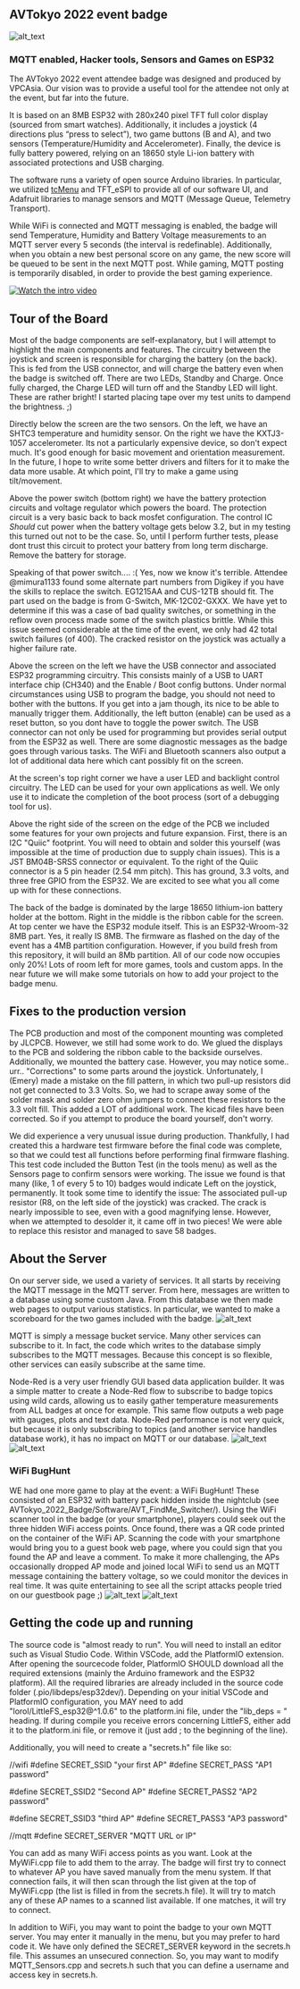## AVTokyo 2022 event badge
![alt_text](images/promo/AFT2022badge_TK.jpg "Badge in front of the TKNightclub neon sign")

### MQTT enabled, Hacker tools, Sensors and Games on ESP32
The AVTokyo 2022 event attendee badge was designed and produced by VPCAsia. Our vision was to provide a useful tool for the attendee not only at the event, but far into the future.

It is based on an 8MB ESP32 with 280x240 pixel TFT full color display (sourced from smart watches). Additionally, it includes a joystick (4 directions plus “press to select”), two game buttons (B and A), and two sensors (Temperature/Humidity and Accelerometer). Finally, the device is fully battery powered, relying on an 18650 style Li-ion battery with associated protections and USB charging.

The software runs a variety of open source Arduino libraries. In particular, we utilized [tcMenu](https://www.thecoderscorner.com/products/arduino-libraries/tc-menu/) and TFT_eSPI to provide all of our software UI, and Adafruit libraries to manage sensors and MQTT (Message Queue, Telemetry Transport).

While WiFi is connected and MQTT messaging is enabled, the badge will send Temperature, Humidity and Battery Voltage measurements to an MQTT server every 5 seconds (the interval is redefinable). Additionally, when you obtain a new best personal score on any game, the new score will be queued to be sent in the next MQTT post. While gaming, MQTT posting is temporarily disabled, in order to provide the best gaming experience.

[![Watch the intro video](http://img.youtube.com/vi/L5FsP-4BdB0/2.jpg)](http://www.youtube.com/watch?v=L5FsP-4BdB0 "AVTokyo2022 Badge")

## Tour of the Board
Most of the badge components are self-explanatory, but I will attempt to highlight the main components and features. The circuitry between the joystick and screen is responsible for charging the battery (on the back). This is fed from the USB connector, and will charge the battery even when the badge is switched off. There are two LEDs, Standby and Charge. Once fully charged, the Charge LED will turn off and the Standby LED will light. These are rather bright! I started placing tape over my test units to dampend the brightness. ;)

Directly below the screen are the two sensors. On the left, we have an SHTC3 temperature and humidity sensor. On the right we have the KXTJ3-1057 accelerometer. Its not a particularly expensive device, so don't expect much. It's good enough for basic movement and orientation measurement. In the future, I hope to write some better drivers and filters for it to make the data more usable. At which point, I'll try to make a game using tilt/movement.

Above the power switch (bottom right) we have the battery protection circuits and voltage regulator which powers the board. The protection circuit is a very basic back to back mosfet configuration. The control IC *Should* cut power when the battery voltage gets below 3.2, but in my testing this turned out not to be the case. So, until I perform further tests, please dont trust this circuit to protect your battery from long term discharge. Remove the battery for storage.

Speaking of that power switch....   :(     Yes, now we know it's terrible. Attendee @mimura1133 found some alternate part numbers from Digikey if you have the skills to replace the switch. EG1215AA and CUS-12TB should fit. The part used on the badge is from G-Switch, MK-12C02-GXXX. We have yet to determine if this was a case of bad quality switches, or something in the reflow oven process made some of the switch plastics brittle. While this issue seemed considerable at the time of the event, we only had 42 total switch failures (of 400). The cracked resistor on the joystick was actually a higher failure rate.

Above the screen on the left we have the USB connector and associated ESP32 programming circuitry. This consists mainly of a USB to UART interface chip (CH340) and the Enable / Boot config buttons. Under normal circumstances using USB to program the badge, you should not need to bother with the buttons. If you get into a jam though, its nice to be able to manually trigger them. Additionally, the left button (enable) can be used as a reset button, so you dont have to toggle the power switch.
The USB connector can not only be used for programming but provides serial output from the ESP32 as well. There are some diagnostic messages as the badge goes through various tasks. The WiFi and Bluetooth scanners also output a lot of additional data here which cant possibly fit on the screen.

At the screen's top right corner we have a user LED and backlight control circuitry. The LED can be used for your own applications as well. We only use it to indicate the completion of the boot process (sort of a debugging tool for us).

Above the right side of the screen on the edge of the PCB we included some features for your own projects and future expansion. First, there is an I2C "Quiic" footprint. You will need to obtain and solder this yourself (was impossible at the time of production due to supply chain issues). This is a JST BM04B-SRSS connector or equivalent. 
To the right of the Quiic connector is a 5 pin header (2.54 mm pitch). This has ground, 3.3 volts, and three free GPIO from the ESP32. We are excited to see what you all come up with for these connections.

The back of the badge is dominated by the large 18650 lithium-ion battery holder at the bottom. Right in the middle is the ribbon cable for the screen. At top center we have the ESP32 module itself. This is an ESP32-Wroom-32 8MB part. Yes, it really IS 8MB. The firmware as flashed on the day of the event has a 4MB partition configuration. However, if you build fresh from this repository, it will build an 8Mb partition. All of our code now occupies only 20%! Lots of room left for more games, tools and custom apps. In the near future we will make some tutorials on how to add your project to the badge menu.

## Fixes to the production version
The PCB production and most of the component mounting was completed by JLCPCB. However, we still had some work to do. We glued the displays to the PCB and soldering the ribbon cable to the backside ourselves. Additionally, we mounted the battery case. However, you may notice some.. urr.. "Corrections" to some parts around the joystick. Unfortunately, I (Emery) made a mistake on the fill pattern, in which two pull-up resistors did not get connected to 3.3 Volts. So, we had to scrape away some of the solder mask and solder zero ohm jumpers to connect these resistors to the 3.3 volt fill. This added a LOT of additional work. The kicad files have been corrected. So if you attempt to produce the board yourself, don't worry.

We did experience a very unusual issue during production. Thankfully, I had created this a hardware test firmware before the final code was complete, so that we could test all functions before performing final firmware flashing. This test code included the Button Test (in the tools menu) as well as the Sensors page to confirm sensors were working.
The issue we found is that many (like, 1 of every 5 to 10) badges would indicate Left on the joystick, permanently. It took some time to identify the issue: The associated pull-up resistor (R8, on the left side of the joystick) was cracked. The crack is nearly impossible to see, even with a good magnifying lense. However, when we attempted to desolder it, it came off in two pieces! We were able to replace this resistor and managed to save 58 badges.

## About the Server
On our server side, we used a variety of services. It all starts by receiving the MQTT message in the MQTT server. From here, messages are written to a database using some custom Java.
From this database we then made web pages to output various statistics. In particular, we wanted to make a scoreboard for the two games included with the badge.
![alt_text](images/promo/gamescore.png "Scores at the end of the event")

MQTT is simply a message bucket service. Many other services can subscribe to it. In fact, the code which writes to the database simply subscribes to the MQTT messages. Because this concept is so flexible, other services can easily subscribe at the same time.

Node-Red is a very user friendly GUI based data application builder. It was a simple matter to create a Node-Red flow to subscribe to badge topics using wild cards, allowing us to easily gather temperature measurements from ALL badges at once for example. This same flow outputs a web page with gauges, plots and text data. Node-Red performance is not very quick, but because it is only subscribing to topics (and another service handles database work), it has no impact on MQTT or our database.
![alt_text](images/promo/nodeRedFlow.png "Node-Red Flow")
![alt_text](images/promo/messagestats.png "Node-Red statistics page")


### WiFi BugHunt
WE had one more game to play at the event: a WiFi BugHunt! These consisted of an ESP32 with battery pack hidden inside the nightclub (see AVTokyo_2022_Badge/Software/AVT_FindMe_Switcher/). Using the WiFi scanner tool in the badge (or your smartphone), players could seek out the three hidden WiFi access points. Once found, there was a QR code printed on the container of the WiFi AP. Scanning the code with your smartphone would bring you to a guest book web page, where you could sign that you found the AP and leave a comment. To make it more challenging, the APs occasionally dropped AP mode and joined local WiFi to send us an MQTT message containing the battery voltage, so we could monitor the devices in real time. It was quite entertaining to see all the script attacks people tried on our guestbook page ;)
![alt_text](images/promo/BugHuntGuestbook.png "BugHunt form")
![alt_text](images/promo/BugHuntResults.png "BugHunt results")


## Getting the code up and running
The source code is "almost ready to run". You will need to install an editor such as Visual Studio Code. Within VSCode, add the PlatformIO extension. After opening the sourcecode folder, PlatformIO SHOULD download all the required extensions (mainly the Arduino framework and the ESP32 platform). All the required libraries are already included in the source code folder (.pio/libdeps/esp32dev/).
Depending on your initial VSCode and PlatformIO configuration, you MAY need to add "lorol/LittleFS_esp32@^1.0.6" to the platform.ini file, under the "lib_deps = " heading. If during compile you receive errors concerning LittleFS, either add it to the platform.ini file, or remove it (just add ; to the beginning of the line).

Additionally, you will need to create a "secrets.h" file like so:

//wifi
#define SECRET_SSID "your first AP"
#define SECRET_PASS "AP1 password"

#define SECRET_SSID2 "Second AP"
#define SECRET_PASS2 "AP2 password"

#define SECRET_SSID3 "third AP"
#define SECRET_PASS3 "AP3 password"

//mqtt
#define SECRET_SERVER "MQTT URL or IP" 


You can add as many WiFi access points as you want. Look at the MyWiFi.cpp file to add them to the array. The badge will first try to connect to whatever AP you have saved manually from the menu system. If that connection fails, it will then scan through the list given at the top of MyWiFi.cpp (the list is filled in from the secrets.h file). It will try to match any of these AP names to a scanned list available. If one matches, it will try to connect.

In addition to WiFi, you may want to point the badge to your own MQTT server. You may enter it manually in the menu, but you may prefer to hard code it. We have only defined the SECRET_SERVER keyword in the secrets.h file. This assumes an unsecured connection. So, you may want to modify MQTT_Sensors.cpp and secrets.h such that you can define a username and access key in secrets.h.
